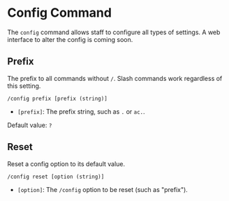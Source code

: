 # Config Command

The `config` command allows staff to configure all types of settings. A web interface to alter the config is coming soon.

## Prefix

The prefix to all commands without `/`. Slash commands work regardless of this setting. 

`/config prefix [prefix (string)]`
- `[prefix]`: The prefix string, such as `.` or `ac.`.

Default value: `?`

## Reset

Reset a config option to its default value.

`/config reset [option (string)]`

- `[option]`: The `/config` option to be reset (such as "prefix").